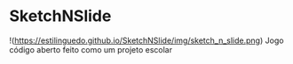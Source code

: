 # SketchNSlide
!(https://estilinguedo.github.io/SketchNSlide/img/sketch_n_slide.png)
Jogo código aberto feito como um projeto escolar

